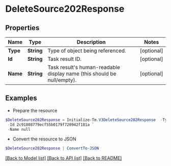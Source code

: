 # DeleteSource202Response
## Properties

Name | Type | Description | Notes
------------ | ------------- | ------------- | -------------
**Type** | **String** | Type of object being referenced. | [optional] 
**Id** | **String** | Task result ID. | [optional] 
**Name** | **String** | Task result&#39;s human-readable display name (this should be null/empty). | [optional] 

## Examples

- Prepare the resource
```powershell
$DeleteSource202Response = Initialize-Tm.V3DeleteSource202Response  -Type TASK_RESULT `
 -Id 2c91808779ecf55b0179f720942f181a `
 -Name null
```

- Convert the resource to JSON
```powershell
$DeleteSource202Response | ConvertTo-JSON
```

[[Back to Model list]](../README.md#documentation-for-models) [[Back to API list]](../README.md#documentation-for-api-endpoints) [[Back to README]](../README.md)

